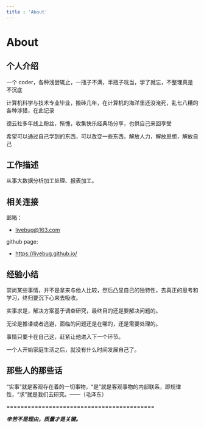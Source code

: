 ```yaml
---
title : 'About'
---
```

# About
## 个人介绍

一个 coder，各种浅尝辄止，一瓶子不满，半瓶子咣当，学了就忘，不整理真是不沉底

计算机科学与技术专业毕业，搬砖几年，在计算机的海洋里还没淹死，乱七八糟的各种涉猎，在此记录

德云社多年线上粉丝，惭愧，收集快乐经典场分享，也供自己来回享受

希望可以通过自己学到的东西，可以改变一些东西，解放人力，解放思想，解放自己

## 工作描述

从事大数据分析加工处理、报表加工。

## 相关连接

邮箱：  
+ livebug@163.com  

github page:
+ https://livebug.github.io/

## 经验小结

崇尚某些事情，并不是拿来与他人比较，然后凸显自己的独特性，去真正的思考和学习，终归要沉下心来去吸收。

实事求是，解决方案基于调查研究，最终目的还是要解决问题的。

无论是推诿或者逃避，面临的问题还是在哪的，还是需要处理的。

事情只要卡在自己这，赶紧让他进入下一个环节。

一个人开始家庭生活之后，就没有什么时间发展自己了。

## 那些人的那些话

“实事”就是客观存在着的一切事物，“是”就是客观事物的内部联系，即规律性，“求”就是我们去研究。——（毛泽东）

==========================================

***辛苦不是理由，质量才是关键。*** 


 